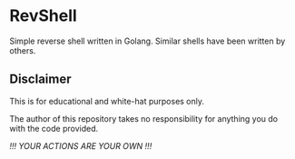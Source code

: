 # RevShell

Simple reverse shell written in Golang. Similar shells have been written by others.

## Disclaimer 

This is for educational and white-hat purposes only.

The author of this repository takes no responsibility for anything you do with the
code provided. 

_!!! YOUR ACTIONS ARE YOUR OWN !!!_